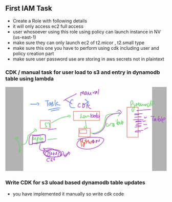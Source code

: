## First IAM  Task 

- Create a Role with following details
- it will only access ec2 full access 
- user whosoever using this role using policy can launch instance in NV (us-east-1)
- make sure they can only launch ec2 of t2.micor , t2.small type 
- make sure this one you have to perform using cdk including user and policy creation part
- make sure user password use are storing in aws secrets not in plaintext

### CDK / manual task for user load to s3 and entry in dynamodb table using lambda 

<img src="task11.png">

### Write CDK for s3 uload based dynamodb table updates 

- you have implemented it manually so write cdk code 


